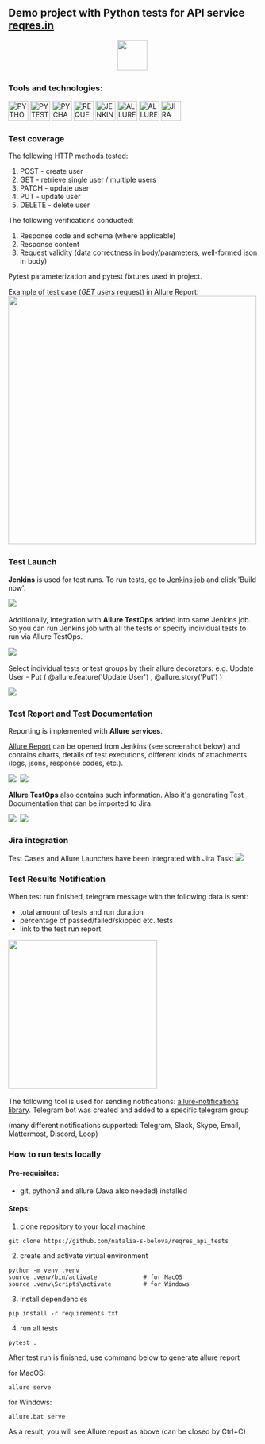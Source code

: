 ## Demo project with Python tests for API service [reqres.in](https://reqres.in/) 

<p align="center">
<img src="readme_images/logo_reqres.png" height="60"/>&nbsp;
</p>

### Tools and technologies:
<p>
<a href="https://www.python.org/"><img src="readme_images/technologies/python.png" width="40" height="40"  alt="PYTHON"/></a>
<a href="https://docs.pytest.org/en/"><img src="readme_images/technologies/pytest.png" width="40" height="40"  alt="PYTEST"/></a>
<a href="https://www.jetbrains.com/pycharm/"><img src="readme_images/technologies/pycharm.png" width="40" height="40"  alt="PYCHARM"/></a>
<a href="https://pypi.org/project/requests/"><img src="readme_images/technologies/requests.png" width="40" height="40"  alt="REQUESTS"/></a>
<a href="https://www.jenkins.io/"><img src="readme_images/technologies/jenkins.png" width="40" height="40"  alt="JENKINS"/></a>
<a href="https://allurereport.org/"><img src="readme_images/technologies/allure_report.png" width="40" height="40"  alt="ALLUREREPORT"/></a>
<a href="https://qameta.io/"><img src="readme_images/technologies/allure_testops.png" width="40" height="40"  alt="ALLURETESTOPS"/></a>
<a href="https://www.atlassian.com/software/jira"><img src="readme_images/technologies/jira.png" width="40" height="40"  alt="JIRA"/></a>
</p>

### Test coverage

The following HTTP methods tested:
1. POST - create user
2. GET - retrieve single user / multiple users
3. PATCH - update user
4. PUT - update user
5. DELETE - delete user


The following verifications conducted:
1. Response code and schema (where applicable)
2. Response content
3. Request validity (data correctness in body/parameters, well-formed json in body)

Pytest parameterization and pytest fixtures used in project.

Example of test case (*GET users* request) in Allure Report:
<img src="readme_images/reqres_test_example.png" height="500"/>&nbsp;

### Test Launch
**Jenkins** is used for test runs.
To run tests, go to [Jenkins job](https://jenkins.autotests.cloud/job/006_alexanderv_demo_API_Allure_TestOps/) and click 'Build now'.

<img src="readme_images/reqres_jenkins_job.png"/>&nbsp;

Additionally, integration with **Allure TestOps** added into same Jenkins job.
So you can run Jenkins job with all the tests or specify individual tests to run via Allure TestOps.

<img src="readme_images/reqres_testops_3.png"/>&nbsp;

Select individual tests or test groups by their allure decorators: e.g. Update User - Put
( @allure.feature('Update User') , @allure.story('Put') )

<img src="readme_images/reqres_testops_4.png"/>&nbsp;

### Test Report and Test Documentation

Reporting is implemented with **Allure services**.

[Allure Report](https://jenkins.autotests.cloud/job/006_alexanderv_demo_API/34/allure/) can be opened from Jenkins (see screenshot below) and contains charts, details of test executions, different kinds of attachments (logs, jsons, response codes, etc.).

<img src="readme_images/reqres_allure_1.png"/>&nbsp;
<img src="readme_images/reqres_allure_2.png"/>&nbsp;

**Allure TestOps** also contains such information. 
Also it's generating Test Documentation that can be imported to Jira.
    
<img src="readme_images/reqres_testops_1.png"/>&nbsp;
<img src="readme_images/reqres_testops_2.png"/>&nbsp;

### Jira integration

Test Cases and Allure Launches have been integrated with Jira Task:
<img src="readme_images/reqres_jira.png"/>&nbsp;

### Test Results Notification
When test run finished, telegram message with the following data is sent:

* total amount of tests and run duration
* percentage of passed/failed/skipped etc. tests
* link to the test run report

<img src="readme_images/reqres_telegram.png" height="300"/>&nbsp;

The following tool is used for sending notifications: [allure-notifications library](https://github.com/qa-guru/allure-notifications).
Telegram bot was created and added to a specific telegram group

(many different notifications supported: Telegram, Slack, Skype, Email, Mattermost, Discord, Loop)

### How to run tests locally

#### Pre-requisites:
* git, python3 and allure (Java also needed) installed

#### Steps:
1. clone repository to your local machine
~~~
git clone https://github.com/natalia-s-belova/reqres_api_tests
~~~
2. create and activate virtual environment 
~~~
python -m venv .venv
source .venv/bin/activate             # for MacOS
source .venv\Scripts\activate         # for Windows
~~~
3. install dependencies
~~~
pip install -r requirements.txt
~~~
4. run all tests
~~~
pytest .
~~~

After test run is finished, use command below to generate allure report

for MacOS:
~~~
allure serve
~~~

for Windows:
~~~
allure.bat serve
~~~
As a result, you will see Allure report as above
(can be closed by Ctrl+C)
